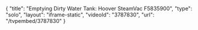 {
    "title": "Emptying Dirty Water Tank: Hoover SteamVac F5835900",
    "type": "solo",
    "layout": "iframe-static",
    "videoId": "3787830",
    "url": "\/tvpembed\/3787830"
}